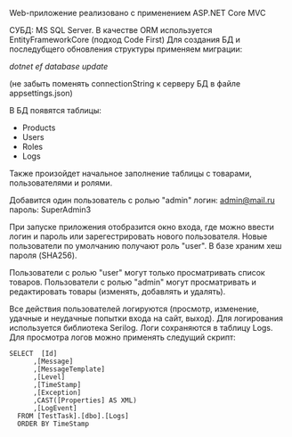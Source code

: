 Web-приложение реализовано с применением ASP.NET Core MVC

СУБД: MS SQL Server.
В качестве ORM используется EntityFrameworkCore (подход Code First)
Для создания БД и последубщего обновления структуры применяем миграции:

*dotnet ef database update*

(не забыть поменять connectionString к серверу БД в файле appsettings.json)

В БД появятся таблицы:

* Products
* Users
* Roles
* Logs


Также произойдет начальное заполнение таблицы с товарами, пользователями и ролями.

Добавится один пользователь с ролью "admin" 
логин: admin@mail.ru
пароль: SuperAdmin3

При запуске приложения отобразится окно входа, где можно ввести логин и пароль или зарегестрировать нового пользователя.
Новые пользователи по умолчанию получают роль "user". 
В базе храним хеш пароля (SHA256).

Пользователи с ролью "user" могут только просматривать список товаров. 
Пользователи с ролью "admin" могут просматривать и редактировать товары (изменять, добавлять и удалять).

Все действия пользователей логируются (просмотр, изменение, удачные и неудачные попытки входа на сайт, выход).
Для логирования используется библиотека Serilog. Логи сохраняются в таблицу Logs. 
Для просмотра логов можно применять следущий скрипт:

```
SELECT  [Id]
      ,[Message]
      ,[MessageTemplate]
      ,[Level]
      ,[TimeStamp]
      ,[Exception]
      ,CAST([Properties] AS XML) 
      ,[LogEvent]
  FROM [TestTask].[dbo].[Logs]
  ORDER BY TimeStamp
  ```






